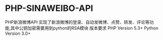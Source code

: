 ﻿# PHP-SINAWEIBO-API
PHP新浪微博API
实现了新浪微博的登录、自动发微博、点赞、转发、评论等功能,其中公钥加密需要用到python的RSA模块
版本要求
PHP    Version 5.3+
Python Version 3.0+
